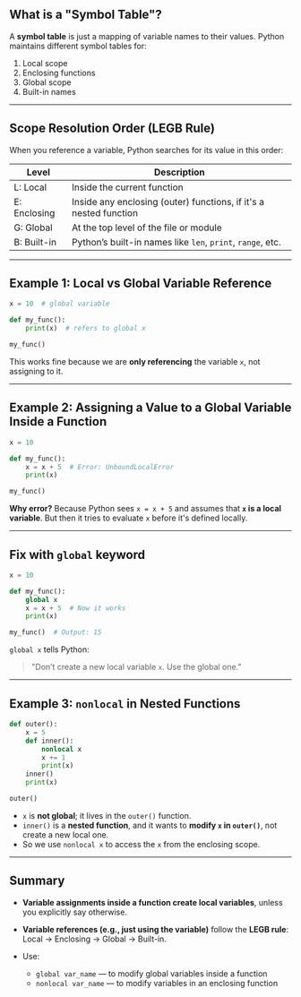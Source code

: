 ## What is a "Symbol Table"?

A **symbol table** is just a mapping of variable names to their values. Python maintains different symbol tables for:

1. Local scope
2. Enclosing functions
3. Global scope
4. Built-in names

---

## Scope Resolution Order (LEGB Rule)

When you reference a variable, Python searches for its value in this order:

| Level            | Description                                                       |
| ---------------- | ----------------------------------------------------------------- |
| L: Local         | Inside the current function                                       |
| E: Enclosing     | Inside any enclosing (outer) functions, if it's a nested function |
| G: Global        | At the top level of the file or module                            |
| B: Built-in      | Python’s built-in names like `len`, `print`, `range`, etc.        |

---

## Example 1: Local vs Global Variable Reference

```python
x = 10  # global variable

def my_func():
    print(x)  # refers to global x

my_func()
```

This works fine because we are **only referencing** the variable `x`, not assigning to it.

---

## Example 2: Assigning a Value to a Global Variable Inside a Function

```python
x = 10

def my_func():
    x = x + 5  # Error: UnboundLocalError
    print(x)

my_func()
```

**Why error?** Because Python sees `x = x + 5` and assumes that **`x` is a local variable**. But then it tries to evaluate `x` before it's defined locally.

---

## Fix with `global` keyword

```python
x = 10

def my_func():
    global x
    x = x + 5  # Now it works
    print(x)

my_func()  # Output: 15
```

`global x` tells Python:

> "Don’t create a new local variable `x`. Use the global one."

---

## Example 3: `nonlocal` in Nested Functions

```python
def outer():
    x = 5
    def inner():
        nonlocal x
        x += 1
        print(x)
    inner()
    print(x)

outer()
```

* `x` is **not global**; it lives in the `outer()` function.
* `inner()` is a **nested function**, and it wants to **modify `x` in `outer()`**, not create a new local one.
* So we use `nonlocal x` to access the `x` from the enclosing scope.

---

## Summary

* **Variable assignments inside a function create local variables**, unless you explicitly say otherwise.
* **Variable references (e.g., just using the variable)** follow the **LEGB rule**: Local → Enclosing → Global → Built-in.
* Use:

  * `global var_name` — to modify global variables inside a function
  * `nonlocal var_name` — to modify variables in an enclosing function

